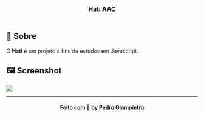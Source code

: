 <h3 align="center">
    Hati AAC
    <br><br>
</h3>

## 🔖 Sobre

O <strong>Hati</strong> é um projeto a fins de estudos em Javascript.

## 🖼 Screenshot

<img src="https://i.imgur.com/feCHAu1.png">

---

<h4 align="center">
    Feito com 💜 by <a href="https://www.linkedin.com/in/pedrogiampietro" target="_blank">Pedro Giampietro</a>
</h4>
